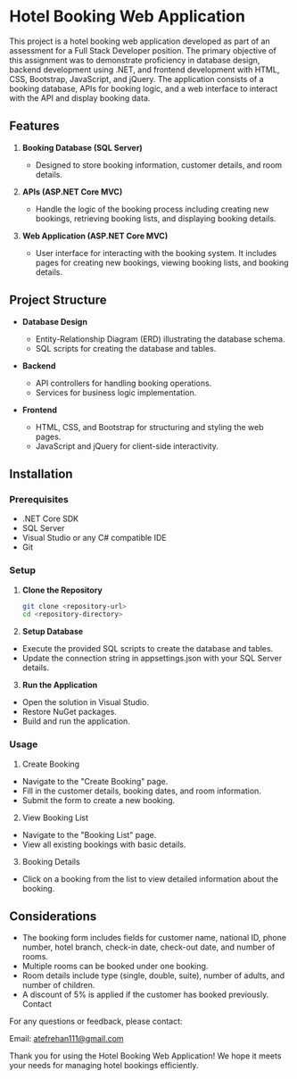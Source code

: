 # Hotel Booking Web Application



This project is a hotel booking web application developed as part of an assessment for a Full Stack Developer position. The primary objective of this assignment was to demonstrate proficiency in database design, backend development using .NET, and frontend development with HTML, CSS, Bootstrap, JavaScript, and jQuery. The application consists of a booking database, APIs for booking logic, and a web interface to interact with the API and display booking data.

## Features

1. **Booking Database (SQL Server)**
   - Designed to store booking information, customer details, and room details.

2. **APIs (ASP.NET Core MVC)**
   - Handle the logic of the booking process including creating new bookings, retrieving booking lists, and displaying booking details.

3. **Web Application (ASP.NET Core MVC)**
   - User interface for interacting with the booking system. It includes pages for creating new bookings, viewing booking lists, and booking details.

## Project Structure

- **Database Design**
  - Entity-Relationship Diagram (ERD) illustrating the database schema.
  - SQL scripts for creating the database and tables.

- **Backend**
  - API controllers for handling booking operations.
  - Services for business logic implementation.

- **Frontend**
  - HTML, CSS, and Bootstrap for structuring and styling the web pages.
  - JavaScript and jQuery for client-side interactivity.

## Installation

### Prerequisites

- .NET Core SDK
- SQL Server
- Visual Studio or any C# compatible IDE
- Git

### Setup

1. **Clone the Repository**
   ```bash
   git clone <repository-url>
   cd <repository-directory>

2. **Setup Database**

- Execute the provided SQL scripts to create the database and tables.
- Update the connection string in appsettings.json with your SQL Server details.


3. **Run the Application**

- Open the solution in Visual Studio.
- Restore NuGet packages.
- Build and run the application.

### Usage

1. Create Booking

- Navigate to the "Create Booking" page.
- Fill in the customer details, booking dates, and room information.
- Submit the form to create a new booking.

2. View Booking List

- Navigate to the "Booking List" page.
- View all existing bookings with basic details.

3. Booking Details

- Click on a booking from the list to view detailed information about the booking.
## Considerations

- The booking form includes fields for customer name, national ID, phone number, hotel branch, check-in date, check-out date, and number of rooms.
- Multiple rooms can be booked under one booking.
- Room details include type (single, double, suite), number of adults, and number of children.
- A discount of 5% is applied if the customer has booked previously.
Contact

For any questions or feedback, please contact:

Email: atefrehan111@gmail.com


Thank you for using the Hotel Booking Web Application! We hope it meets your needs for managing hotel bookings efficiently.